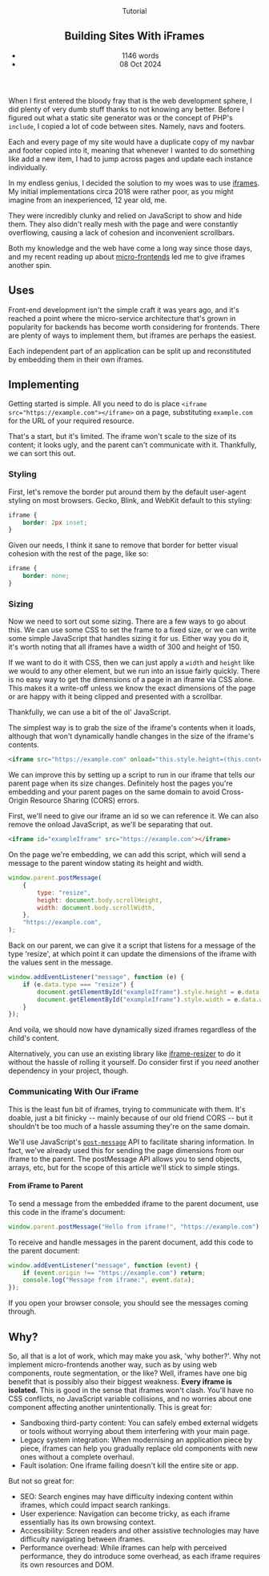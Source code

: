<head>
    <title>Building Sites With iFrames | Vale.Rocks</title>
    <meta property="og:title" content="Building Sites With iFrames"/>
    <meta name="description" content="A look at putting iframes to use for seamlessly displaying content and implementing micro-frontends." />
    <meta property="og:description" content="Putting websites in websites." />
    <meta property="article:published_time" content="2024-10-08" />
    <meta property="article:modified_time" content="2024-10-08" />
    <meta property="article:section" content="Tutorial" />
</head>

<article>
<header>
	 Tutorial
	<h1>
		Building Sites With iFrames
	</h1>
	<ul>
        <li>1146 words</li>
		<li><time datetime="2024-10-08">08 Oct 2024</time></li>
	</ul>
</header>

<div class="readable-width">

When I first entered the bloody fray that is the web development sphere, I did plenty of very dumb stuff thanks to not knowing any better. Before I figured out what a static site generator was or the concept of PHP's `include`, I copied a lot of code between sites. Namely, navs and footers.

Each and every page of my site would have a duplicate copy of my navbar and footer copied into it, meaning that whenever I wanted to do something like add a new item, I had to jump across pages and update each instance individually.

In my endless genius, I decided the solution to my woes was to use [iframes](https://developer.mozilla.org/en-US/docs/Web/HTML/Element/iframe). My initial implementations circa 2018 were rather poor, as you might imagine from an inexperienced, 12 year old, me.

They were incredibly clunky and relied on JavaScript to show and hide them. They also didn't really mesh with the page and were constantly overflowing, causing a lack of cohesion and inconvenient scrollbars.

Both my knowledge and the web have come a long way since those days, and my recent reading up about [micro-frontends](https://martinfowler.com/articles/micro-frontends.html) led me to give iframes another spin.

## Uses

Front-end development isn't the simple craft it was years ago, and it's reached a point where the micro-service architecture that's grown in popularity for backends has become worth considering for frontends. There are plenty of ways to implement them, but iframes are perhaps the easiest.

Each independent part of an application can be split up and reconstituted by embedding them in their own iframes.

## Implementing

Getting started is simple. All you need to do is place `<iframe src="https://example.com"></iframe>` on a page, substituting `example.com` for the URL of your required resource.

That's a start, but it's limited. The iframe won't scale to the size of its content; it looks ugly, and the parent can't communicate with it. Thankfully, we can sort this out.

### Styling

First, let's remove the border put around them by the default user-agent styling on most browsers. Gecko, Blink, and WebKit default to this styling:

```css
iframe {
	border: 2px inset;
}
```

Given our needs, I think it sane to remove that border for better visual cohesion with the rest of the page, like so:

```css
iframe {
	border: none;
}
```

### Sizing

Now we need to sort out some sizing. There are a few ways to go about this. We can use some CSS to set the frame to a fixed size, or we can write some simple JavaScript that handles sizing it for us. Either way you do it, it's worth noting that all iframes have a width of 300 and height of 150.

If we want to do it with CSS, then we can just apply a `width` and `height` like we would to any other element, but we run into an issue fairly quickly. There is no easy way to get the dimensions of a page in an iframe via CSS alone. This makes it a write-off unless we know the exact dimensions of the page or are happy with it being clipped and presented with a scrollbar.

Thankfully, we can use a bit of the ol' JavaScript.

The simplest way is to grab the size of the iframe's contents when it loads, although that won't dynamically handle changes in the size of the iframe's contents.

```html
<iframe src="https://example.com" onload="this.style.height=(this.contentWindow.document.body.scrollHeight)+'px';" width="100%"> </iframe>
```

We can improve this by setting up a script to run in our iframe that tells our parent page when its size changes. Definitely host the pages you're embedding and your parent pages on the same domain to avoid Cross-Origin Resource Sharing (CORS) errors.

First, we'll need to give our iframe an id so we can reference it. We can also remove the onload JavaScript, as we'll be separating that out.

```html
<iframe id="exampleIframe" src="https://example.com"></iframe>
```

On the page we're embedding, we can add this script, which will send a message to the parent window stating its height and width.

```javascript
window.parent.postMessage(
	{
		type: "resize",
		height: document.body.scrollHeight,
		width: document.body.scrollWidth,
	},
	"https://example.com",
);
```

Back on our parent, we can give it a script that listens for a message of the type 'resize', at which point it can update the dimensions of the iframe with the values sent in the message.

```javascript
window.addEventListener("message", function (e) {
	if (e.data.type === "resize") {
		document.getElementById("exampleIframe").style.height = e.data.height + "px";
		document.getElementById("exampleIframe").style.width = e.data.width + "px";
	}
});
```

And voila, we should now have dynamically sized iframes regardless of the child's content.

Alternatively, you can use an existing library like [iframe-resizer](https://iframe-resizer.com) to do it without the hassle of rolling it yourself. Do consider first if you _need_ another dependency in your project, though.

### Communicating With Our iFrame

This is the least fun bit of iframes, trying to communicate with them. It's doable, just a bit finicky -- mainly because of our old friend CORS -- but it shouldn't be too much of a hassle assuming they're on the same domain.

We'll use JavaScript's [`post-message`](https://developer.mozilla.org/en-US/docs/Web/API/Window/postMessage) API to facilitate sharing information. In fact, we've already used this for sending the page dimensions from our iframe to the parent. The postMessage API allows you to send objects, arrays, etc, but for the scope of this article we'll stick to simple stings.

#### From iFrame to Parent

To send a message from the embedded iframe to the parent document, use this code in the iframe's document:

```javascript
window.parent.postMessage("Hello from iframe!", "https://example.com");
```

To receive and handle messages in the parent document, add this code to the parent document:

```javascript
window.addEventListener("message", function (event) {
	if (event.origin !== "https://example.com") return;
	console.log("Message from iframe:", event.data);
});
```

If you open your browser console, you should see the messages coming through.

## Why?

So, all that is a lot of work, which may make you ask, 'why bother?'. Why not implement micro-frontends another way, such as by using web components, route segmentation, or the like? Well, iframes have one big benefit that is possibly also their biggest weakness. **Every iframe is isolated.** This is good in the sense that iframes won't clash. You'll have no CSS conflicts, no JavaScript variable collisions, and no worries about one component affecting another unintentionally. This is great for:

- Sandboxing third-party content: You can safely embed external widgets or tools without worrying about them interfering with your main page.
- Legacy system integration: When modernising an application piece by piece, iframes can help you gradually replace old components with new ones without a complete overhaul.
- Fault isolation: One iframe failing doesn't kill the entire site or app.

But not so great for:

- SEO: Search engines may have difficulty indexing content within iframes, which could impact search rankings.
- User experience: Navigation can become tricky, as each iframe essentially has its own browsing context.
- Accessibility: Screen readers and other assistive technologies may have difficulty navigating between iframes.
- Performance overhead: While iframes can help with perceived performance, they do introduce some overhead, as each iframe requires its own resources and DOM.

<section class="giscus"></section>

</div>
</article>
